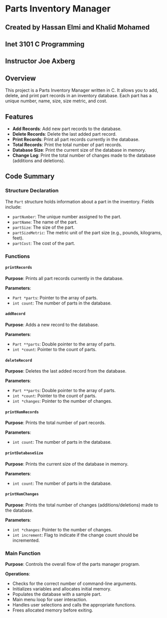 # Parts Inventory Manager

## Created by Hassan Elmi and Khalid Mohamed
## Inet 3101 C Programming
## Instructor Joe Axberg
## Overview
This project is a Parts Inventory Manager written in C. It allows you to add, delete, and print part records in an inventory database. Each part has a unique number, name, size, size metric, and cost.

## Features
- **Add Records**: Add new part records to the database.
- **Delete Records**: Delete the last added part record.
- **Print Records**: Print all part records currently in the database.
- **Total Records**: Print the total number of part records.
- **Database Size**: Print the current size of the database in memory.
- **Change Log**: Print the total number of changes made to the database (additions and deletions).

## Code Summary

### Structure Declaration
The `Part` structure holds information about a part in the inventory. Fields include:

- `partNumber`: The unique number assigned to the part.
- `partName`: The name of the part.
- `partSize`: The size of the part.
- `partSizeMetric`: The metric unit of the part size (e.g., pounds, kilograms, feet).
- `partCost`: The cost of the part.

### Functions

#### `printRecords`
**Purpose**: Prints all part records currently in the database.

**Parameters**:
- `Part *parts`: Pointer to the array of parts.
- `int count`: The number of parts in the database.

#### `addRecord`
**Purpose**: Adds a new record to the database.

**Parameters**:
- `Part **parts`: Double pointer to the array of parts.
- `int *count`: Pointer to the count of parts.

#### `deleteRecord`
**Purpose**: Deletes the last added record from the database.

**Parameters**:
- `Part **parts`: Double pointer to the array of parts.
- `int *count`: Pointer to the count of parts.
- `int *changes`: Pointer to the number of changes.

#### `printNumRecords`
**Purpose**: Prints the total number of part records.

**Parameters**:
- `int count`: The number of parts in the database.

#### `printDatabaseSize`
**Purpose**: Prints the current size of the database in memory.

**Parameters**:
- `int count`: The number of parts in the database.

#### `printNumChanges`
**Purpose**: Prints the total number of changes (additions/deletions) made to the database.

**Parameters**:
- `int *changes`: Pointer to the number of changes.
- `int increment`: Flag to indicate if the change count should be incremented.

### Main Function
**Purpose**: Controls the overall flow of the parts manager program.

**Operations**:
- Checks for the correct number of command-line arguments.
- Initializes variables and allocates initial memory.
- Populates the database with a sample part.
- Main menu loop for user interaction.
- Handles user selections and calls the appropriate functions.
- Frees allocated memory before exiting.
